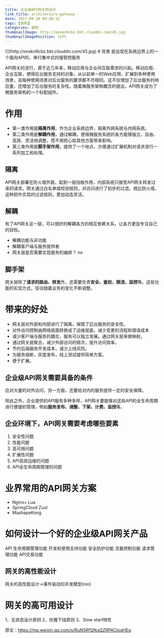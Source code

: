 ```yaml
---
title: 企业级API网关的设计
link_title: architecture-gateway
date: 2017-09-20 09:49:32
tags: [架构]
categories: 架构
thumbnailImage: http://onxkn9cbz.bkt.clouddn.com/45.jpg	
thumbnailImagePosition: left
---
```

<span/>
<!-- more -->
![](http://onxkn9cbz.bkt.clouddn.com/45.jpg)
<!-- toc -->
# 背景
是出现在系统边界上的一个面向API的、串行集中式的强管控服务

API网关的流行，源于近几年来，移动应用与企业间互联需求的兴起。移动应用、企业互联，使得后台服务支持的对象，从以前单一的Web应用，扩展到多种使用场景，且每种使用场景对后台服务的要求都不尽相同。这不仅增加了后台服务的响应量，还增加了后台服务的复杂性。随着微服务架构概念的提出，API网关成为了微服务架构的一个标配组件。

# 作用
- 第一类作用是**隔离作用**，作为企业系统边界，隔离外网系统与内网系统。
- 第二类作用是**解耦作用**，通过解耦，使得微服务系统的各方能够独立、自由、高效、灵活地调整，而不用担心给其他方面带来影响。
- 第三类作用是**脚手架作用**，提供了一个地点，方便通过扩展机制对请求进行一系列加工和处理。

## 隔离
API网关部署在防火墙外面，起到一层挡板作用，内部系统只接受API网关转发过来的请求。网关通过白名单或校验规则，对访问进行了初步的过滤。相比防火墙，这种软件实现的过滤规则，更加动态灵活。

## 解耦
有了API网关这一层，可以很好的解耦各方的相互依赖关系，让各方更加专注自己的目标。

- 解耦功能与非功能
- 解耦客户端与服务提供者
- 网关层是否需要实现服务的编排？ no

## 脚手架
网关层除了**请求的路由、转发**外，还需要负责**安全、鉴权、限流、监控**等。这些功能的实现方式，往往随着业务的变化不断调整。

# 带来的好处
- 网关层对外部和内部进行了隔离，保障了后台服务的安全性。
- 对外访问控制由网络层面转换成了运维层面，减少变更的流程和错误成本
- 减少客户端与服务的耦合，服务可以独立发展。通过网关层来做映射。
- 通过网关层聚合，减少外部访问的频次，提升访问效率。
- 节约后端服务开发成本，减少上线风险。
- 为服务熔断，灰度发布，线上测试提供简单方案。
- 便于扩展。

## 企业级API网关需要具备的条件
应对大量的对外访问，另一方面，还要给对内的服务提供一定的安全保障。

除此之外，企业提供的API服务多种多样，API网关要能够对这些API的全生命周期进行便捷的管理，例如**服务发布、调整、下架、计费、监控**等。

## 企业环境下，API网关需要考虑哪些要素
1. 安全性问题
2. 性能问题
3. 高可用问题
4. 扩展性问题
5. API高效运维的问题
6. API全生命周期管理的问题

# 业界常用的API网关方案
- Nginx+ Lua
- SpringCloud Zuul
- MashapeKong

# 如何设计一个好的企业级API网关产品
API 生命周期管理功能
开发和使用支持功能
安全防护功能
流量控制功能
请求管理功能
API交易功能

## 网关的高性能设计
网关的高性能设计->事件驱动的并发模型(nio)

# 网关的高可用设计
1、无状态设计原则
2、优雅下线原则
3、Slow start特性

原文：https://mp.weixin.qq.com/s/RuN5RfQfksQZRPACloqHEg 





